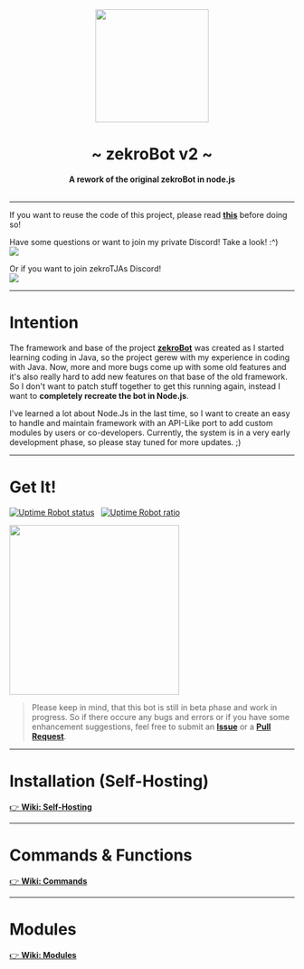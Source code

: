  <div align="center">
     <img src="http://zekro.de/zb2/src/logo_github.png" width="200"/>
     <h1>~ zekroBot v2 ~</h1>
     <strong>A rework of the original zekroBot in node.js</strong><br><br>
 </div>

---


If you want to reuse the code of this project, please read **[this](http://s.zekro.de/codepolicy)** before doing so!

Have some questions or want to join my private Discord! Take a look! :^)
<br/><a href="https://discordapp.com/invite/Gwwkfur"><img src="https://discordapp.com/api/guilds/307084334198816769/embed.png"/></a>

Or if you want to join zekroTJAs Discord!
<br/><a href="http://discord.zekro.de"><img src="https://discordapp.com/api/guilds/307084334198816769/embed.png"/></a>

----

# Intention

The framework and base of the project **[zekroBot](https://github.com/zekrotja/DiscordBot)** was created as I started learning coding in Java, so the project gerew with my experience in coding with Java. Now, more and more bugs come up with some old features and it's also really hard to add new features on that base of the old framework. So I don't want to patch stuff together to get this running again, instead I want to **completely recreate the bot in Node.js**.

I've learned a lot about Node.Js in the last time, so I want to create an easy to handle and maintain framework with an API-Like port to add custom modules by users or co-developers.
Currently, the system is in a very early development phase, so please stay tuned for more updates. ;)

---

# Get It!

[![Uptime Robot status](https://img.shields.io/uptimerobot/status/m779430970-e7fbeac99e0f5b24c277880c.svg)](https://stats.uptimerobot.com/WPBJjHp26) &nbsp;
[![Uptime Robot ratio](https://img.shields.io/uptimerobot/ratio/m779430970-e7fbeac99e0f5b24c277880c.svg)](https://stats.uptimerobot.com/WPBJjHp26)

<a href="https://discordapp.com/oauth2/authorize?client_id=388848585879584778&scope=bot&permissions=2146958455"><img src="https://github.com/zekroTJA/DiscordBot/blob/master/.websrc/add_to_discord.png?raw=true" width="300"/></a>

> Please keep in mind, that this bot is still in beta phase and work in progress. So if there occure any bugs and errors or if you have some enhancement suggestions, feel free to submit an [**Issue**](https://github.com/zekroTJA/zekroBot2/issues) or a [**Pull Request**](https://github.com/zekroTJA/zekroBot2/pulls).
---

# Installation (Self-Hosting)

[👉 **Wiki: Self-Hosting**](https://github.com/zekroTJA/zekroBot2/wiki/Instalation-(Self-Hosting))

---

# Commands & Functions

[👉 **Wiki: Commands**](https://github.com/zekroTJA/zekroBot2/wiki/Commands)

---

# Modules

[👉 **Wiki: Modules**](https://github.com/zekroTJA/zekroBot2/wiki/Modules)
